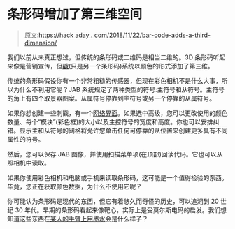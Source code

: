 # 条形码增加了第三维空间

> 原文:[https://hack aday . com/2018/11/22/bar-code-adds-a-third-dimension/](https://hackaday.com/2018/11/22/bar-code-adds-a-third-dimension/)

我们以前从未真正想过，但传统的条形码或二维码是相当二维的。3D 条形码听起来像是营销宣传，但[戳](https://github.com/jabcode/jabcode)(只是另一个条形码)系统以颜色的形式添加了第三维。

传统的条形码假设你有一个非常粗糙的传感器，但现在彩色相机不是什么大事，所以为什么不利用它呢？JAB 系统规定了两种类型的符号:主符号和从符号。主符号的角上有四个取景器图案。从属符号停靠到主符号或另一个停靠的从属符号。

如果你想创建一些刺戳，有一个[网络界面](https://jabcode.org/create)。如果选中高级，您可以更改使用的颜色数量、每个“模块”(彩色框)的大小以及主控符号的宽度和高度。你也可以安排纠错。显示主和从符号的网格将允许您单击任何可停靠的从位置来创建更多具有不同属性的符号。

然后，您可以保存 JAB 图像，并使用扫描菜单项(在顶部)回读代码。它也可以从照相机中读取。

如果你使用彩色相机和电脑或手机来读取条形码，这可能是一个值得检验的东西。毕竟，您正在获取颜色数据，为什么不使用它呢？

你可能认为条形码是现代的东西，但它有着悠久而奇怪的历史，可以追溯到 20 世纪 30 年代。早期的条形码看起来像靶心，实际上是受莫尔斯电码的启发。我们想知道这些东西在[某人的手臂上用墨水](https://hackaday.com/2011/08/23/barcode-tattoo-has-a-lot-of-thought-put-into-it/)会是什么样子？